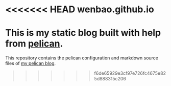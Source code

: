 <<<<<<< HEAD
wenbao.github.io
================

This is my static blog built with help from [pelican](https://github.com/getpelican/pelican).
=======
This repository contains the pelican configuration and markdown source files of [my pelican blog](http://www.zhuimengle.com).
>>>>>>> f6de65929e3cf97e726fc4675e825d888315c206
